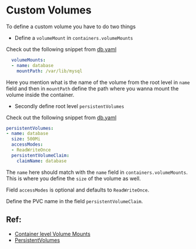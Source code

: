# Custom Volumes

To define a custom volume you have to do two things

- Define a `volumeMount` in `containers.volumeMounts`

Check out the following snippet from [db.yaml](./db.yaml)
```yaml
  volumeMounts:
  - name: database
    mountPath: /var/lib/mysql
```

Here you mention what is the name of the volume from the root level in `name` field and then in `mountPath` define the path where you wanna mount the volume inside the container.

- Secondly define root level `persistentVolumes`

Check out the following snippet from [db.yaml](./db.yaml)
```yaml
persistentVolumes:
- name: database
  size: 500Mi
  accessModes:
  - ReadWriteOnce
  persistentVolumeClaim:
    claimName: database
```

The `name` here should match with the `name` field in `containers.volumeMounts`. This is where you define the `size` of the volume as well.

Field `accessModes` is optional and defaults to `ReadWriteOnce`.

Define the PVC name in the field `persistentVolumeClaim`.

## Ref:

- [Container level Volume Mounts](https://kubernetes.io/docs/api-reference/v1.6/#volumemount-v1-core)
- [PersistentVolumes](https://kubernetes.io/docs/api-reference/v1.6/#volume-v1-core)
